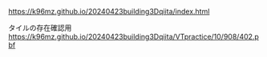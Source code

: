 https://k96mz.github.io/20240423building3Dqiita/index.html

タイルの存在確認用
https://k96mz.github.io/20240423building3Dqiita/VTpractice/10/908/402.pbf
